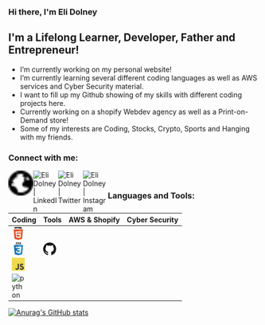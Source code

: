 ### Hi there, I'm Eli Dolney

## I'm a Lifelong Learner, Developer, Father and Entrepreneur!
-  I’m currently working on my personal website!
- I’m currently learning several different coding languages as well as AWS services and Cyber Security material.
-  I want to fill up my Github showing of my skills with different coding projects here.
-  Currently working on a shopify Webdev agency as well as a Print-on-Demand store!
- Some of my interests are Coding, Stocks, Crypto, Sports and Hanging with my friends.   

### Connect with me:

[<img align="left" alt="Filler Website" width="50px" src="https://raw.githubusercontent.com/iconic/open-iconic/master/svg/globe.svg" />][website]

[<img align="left" alt="Eli Dolney | LinkedIn" width="50px" src="https://cdn.jsdelivr.net/npm/simple-icons@v3/icons/linkedin.svg" />][linkedin]

[<img align="left" alt="Eli Dolney | Twitter" width="50px" src="https://cdn.jsdelivr.net/npm/simple-icons@v3/icons/twitter.svg" />][twitter]

[<img align="left" alt="Eli Dolney | Instagram" width="50px" src="https://cdn.jsdelivr.net/npm/simple-icons@v3/icons/instagram.svg" />][instagram]

<br />

### Languages and Tools:
Coding | Tools | AWS & Shopify | Cyber Security|
----------|-------| -------------|----------------|
<img align="left" alt="HTML5" width="26px" src="https://raw.githubusercontent.com/github/explore/80688e429a7d4ef2fca1e82350fe8e3517d3494d/topics/html/html.png" />|<img align="left" alt="" width="26px" src="https://resources.jetbrains.com/storage/products/pycharm/img/meta/pycharm_logo_300x300.png"/>|<img align="left" alt="" width="26px" src="https://d1.awsstatic.com/training-and-certification/Certification%20Badges/AWS-Certified_Cloud-Practitioner_512x512.bc006f14f986fa4f3ca238b0b62be458ce1fb5ce.png" />|<img align="left" alt="" width="26px" src="https://ce.arizona.edu/sites/default/files/Security%2B%20News%20banner-resized.png" />
<img align="left" alt="CSS3" width="26px" src="https://raw.githubusercontent.com/github/explore/80688e429a7d4ef2fca1e82350fe8e3517d3494d/topics/css/css.png" />|<img align="left" alt="GitHub" width="26px" src="https://raw.githubusercontent.com/github/explore/78df643247d429f6cc873026c0622819ad797942/topics/github/github.png" />|<img align="left" alt="" width="26px" src="https://d1.awsstatic.com/training-and-certification/Certification%20Badges/AWS-Certified_Solutions-Architect_Associate_512x512.d82aee07920970350c427c8d0542bc239180a486.png" />|<img align="left" alt="" width="26px" src="https://www.fusd.net/cms/lib/CA50000190/Centricity/Domain/2996/CTE%20logos-07.png" />
<img align="left" alt="JavaScript" width="26px" src="https://raw.githubusercontent.com/github/explore/80688e429a7d4ef2fca1e82350fe8e3517d3494d/topics/javascript/javascript.png" />|<img align="left" alt="" width="26px" src="https://www.postgresql.org/media/img/about/press/elephant.png"/>|<img align="left" alt="" width="26px" src="https://www.cloudwards.net/wp-content/uploads/2018/09/Shopify-Liquid-ProgLang.png" />|<img align="left" alt="" width="26px" src="" />
<img align="left" alt="python" width="26px" src="https://upload.wikimedia.org/wikipedia/commons/thumb/c/c3/Python-logo-notext.svg/2048px-Python-logo-notext.svg.png" />|<img align="left" alt="" width="26px" src="https://upload.wikimedia.org/wikipedia/commons/thumb/4/4c/Adobe_Creative_Cloud_rainbow_icon.svg/1200px-Adobe_Creative_Cloud_rainbow_icon.svg.png"/>|<img align="left" alt="" width="26px" src="https://cdn.eastsideco.com/media/v3/blog/shopify-partner-logo.jpg"/>|<img align="left" alt="" width="26px" src="" />


[![Anurag's GitHub stats](https://github-readme-stats.vercel.app/api?username=Eli-Dolney&theme=tokyonight)](https://github.com/anuraghazra/github-readme-stats)



<br />
<br />

[website]: https://www.google.com/
[twitter]: https://twitter.com/eli_dolney
[instagram]: https://www.instagram.com/e.dolney/
[linkedin]: https://www.linkedin.com/in/eli-dolney-415166161/
